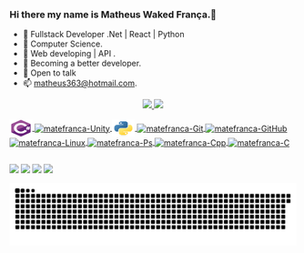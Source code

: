 ### Hi there my name is Matheus Waked França.👋

- 🔭 Fullstack Developer .Net | React | Python
- 🌱 Computer Science.
- 👯 Web developing | API .
- 🤔 Becoming a better developer.
- 💬 Open to talk
- 📫 matheus363@hotmail.com.

<div align="center">
  <a href="https://matefranca.itch.io">
  <img height="180em" src="https://github-readme-stats.vercel.app/api?username=matefranca&show_icons=true&theme=dark&include_all_commits=true&count_private=true">
  <img height="180em" src="https://github-readme-stats.vercel.app/api/top-langs/?username=matefranca&layout=compact&langs_count=7&theme=dark">

</div>

<div style="display: inline_block" "background-color:#000000><br>
  <img align="center" alt="matefranca-Csharp" height="30" width="40" src="https://raw.githubusercontent.com/devicons/devicon/master/icons/csharp/csharp-original.svg">
  <img align="center" alt="matefranca-Unity" height="30" width"40" src="https://cdn.jsdelivr.net/gh/devicons/devicon/icons/unity/unity-original-wordmark.svg">
  <img align="center" alt="matefranca-Python" height="30" width="40" src="https://raw.githubusercontent.com/devicons/devicon/master/icons/python/python-original.svg">
  <img align="center" alt="matefranca-Git" height="30" width"40" src="https://cdn.jsdelivr.net/gh/devicons/devicon/icons/git/git-original.svg">
  <img align="center" alt="matefranca-GitHub" height="30" width"40" src="https://cdn.jsdelivr.net/gh/devicons/devicon/icons/github/github-original-wordmark.svg">
  <img align="center" alt="matefranca-Linux" height="30" width"40" src="https://cdn.jsdelivr.net/gh/devicons/devicon/icons/linux/linux-original.svg">
  <img align="center" alt="matefranca-Ps" height="30" width"40" src="https://cdn.jsdelivr.net/gh/devicons/devicon/icons/photoshop/photoshop-plain.svg">
  <img align="center" alt="matefranca-Cpp" height="30" width"40" src="https://cdn.jsdelivr.net/gh/devicons/devicon/icons/cplusplus/cplusplus-original.svg">
  <img align="center" alt="matefranca-C" height="30" width"40" src="https://cdn.jsdelivr.net/gh/devicons/devicon/icons/c/c-original.svg">
 

</div>
  
  ##
  
<div>
     
  <a href="https://www.linkedin.com/in/matheuswfranca/" target="_blank"><img src="https://img.shields.io/badge/-LinkedIn-%230077B5?style=for-the-badge&logo=linkedin&logoColor=white" target="_blank"></a>
  <a href="mailto:matheus363@hotmail.com"><img src="https://img.shields.io/badge/-Gmail-%23333?style=for-the-badge&logo=gmail&logoColor=white" target="_blank"></a>
  <a href="https://www.instagram.com/matheuswfranca/" target="_blank"><img src="https://img.shields.io/badge/-Instagram-%23E4405F?style=for-the-badge&logo=instagram&logoColor=white" target="_blank"></a>
  <a href= "https://www.facebook.com/matheus.w.franca"><img src="https://img.shields.io/badge/Facebook-1877F2?style=for-the-badge&logo=facebook&logoColor=white"></a>
  
  ![Snake animation](https://github.com/matefranca/matefranca/blob/output/github-contribution-grid-snake.svg)
   
</div>
